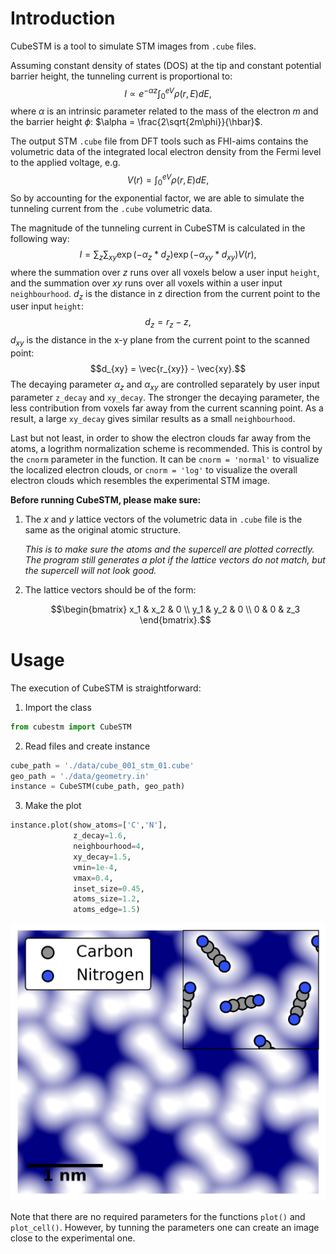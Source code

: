 # Introduction

CubeSTM is a tool to simulate STM images from `.cube` files.

Assuming constant density of states (DOS) at the tip and constant potential barrier height, the tunneling current is proportional to: $$I \propto e^{-\alpha z}\int_{0}^{eV}\rho(r,E)dE,$$ where $\alpha$ is an intrinsic parameter related to the mass of the electron $m$ and the barrier height $\phi$: $\alpha = \frac{2\sqrt{2m\phi}}{\hbar}$.

The output STM `.cube` file from DFT tools such as FHI-aims contains the volumetric data of the integrated local electron density from the Fermi level to the applied voltage, e.g. $$V(r)=\int_{0}^{eV}\rho(r,E)dE,$$ 
So by accounting for the exponential factor, we are able to simulate the tunneling current from the `.cube` volumetric data.

The magnitude of the tunneling current in CubeSTM is calculated in the following way: $$I = \sum_{z}\sum_{xy}\exp(-\alpha_z * d_z)\exp(-\alpha_{xy} * d_{xy})V(r),$$ where the summation over $z$ runs over all voxels below a user input `height`, and the summation over $xy$ runs over all voxels within a user input `neighbourhood`. $d_z$ is the distance in z direction from the current point to the user input `height`: $$d_z = r_z - z,$$ $d_{xy}$ is the distance in the x-y plane from the current point to the scanned point: $$d_{xy} = \vec{r_{xy}} - \vec{xy}.$$ 
The decaying parameter $\alpha_z$ and $\alpha_{xy}$ are controlled separately by user input parameter `z_decay` and `xy_decay`. The stronger the decaying parameter, the less contribution from voxels far away from the current scanning point. As a result, a large `xy_decay` gives similar results as a small `neighbourhood`.

Last but not least, in order to show the electron clouds far away from the atoms, a logrithm normalization scheme is recommended. This is control by the `cnorm` parameter in the function. It can be `cnorm = 'normal'` to visualize the localized electron clouds, or `cnorm = 'log'` to visualize the overall electron clouds which resembles the experimental STM image.

**Before running CubeSTM, please make sure:**
1. The *x* and *y* lattice vectors of the volumetric data in `.cube` file is the same as the original atomic structure. 

   *This is to make sure the atoms and the supercell are plotted correctly. The program still generates a plot if the lattice vectors do not match, but the supercell will not look good.*
2. The lattice vectors should be of the form:
   ```math
   \begin{bmatrix} x_1 & x_2 & 0 \\ y_1 & y_2 & 0 \\ 0 & 0 & z_3 \end{bmatrix}.
   ```

# Usage

The execution of CubeSTM is straightforward:
1. Import the class
```python
from cubestm import CubeSTM
```
2. Read files and create instance
```python
cube_path = './data/cube_001_stm_01.cube'
geo_path = './data/geometry.in'
instance = CubeSTM(cube_path, geo_path)
```
3. Make the plot
```python
instance.plot(show_atoms=['C','N'],
              z_decay=1.6,
              neighbourhood=4,
              xy_decay=1.5,
              vmin=1e-4,
              vmax=0.4,
              inset_size=0.45,
              atoms_size=1.2,
              atoms_edge=1.5)
```
![](./data/canvas_plot_stm.png)

Note that there are no required parameters for the functions `plot()` and `plot_cell()`. However, by tunning the parameters one can create an image close to the experimental one.
